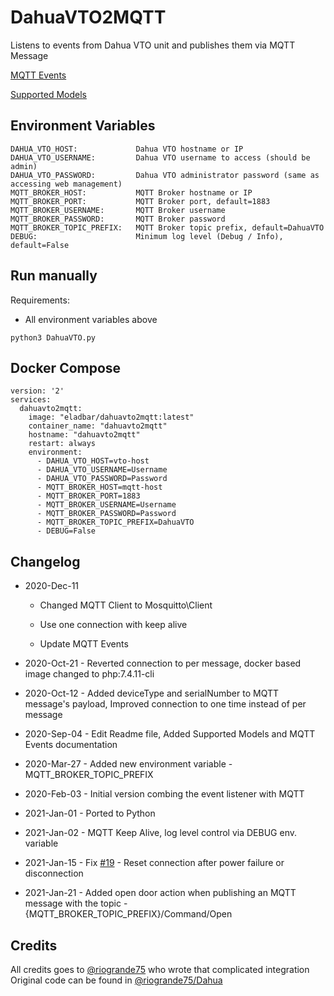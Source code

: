 # DahuaVTO2MQTT
Listens to events from Dahua VTO unit and publishes them via MQTT Message

[MQTT Events](https://github.com/elad-bar/DahuaVTO2MQTT/blob/master/MQTTEvents.MD)

[Supported Models](https://github.com/elad-bar/DahuaVTO2MQTT/blob/master/SupportedModels.md)

## Environment Variables
```
DAHUA_VTO_HOST: 			Dahua VTO hostname or IP
DAHUA_VTO_USERNAME: 		Dahua VTO username to access (should be admin)
DAHUA_VTO_PASSWORD: 		Dahua VTO administrator password (same as accessing web management)
MQTT_BROKER_HOST: 			MQTT Broker hostname or IP
MQTT_BROKER_PORT: 			MQTT Broker port, default=1883
MQTT_BROKER_USERNAME: 		MQTT Broker username
MQTT_BROKER_PASSWORD: 		MQTT Broker password
MQTT_BROKER_TOPIC_PREFIX: 	MQTT Broker topic prefix, default=DahuaVTO
DEBUG:                      Minimum log level (Debug / Info), default=False
```

## Run manually
Requirements:
* All environment variables above

```
python3 DahuaVTO.py
```

## Docker Compose
```
version: '2'
services:
  dahuavto2mqtt:
    image: "eladbar/dahuavto2mqtt:latest"
    container_name: "dahuavto2mqtt"
    hostname: "dahuavto2mqtt"
    restart: always
    environment:
      - DAHUA_VTO_HOST=vto-host
      - DAHUA_VTO_USERNAME=Username
      - DAHUA_VTO_PASSWORD=Password
      - MQTT_BROKER_HOST=mqtt-host
      - MQTT_BROKER_PORT=1883
      - MQTT_BROKER_USERNAME=Username
      - MQTT_BROKER_PASSWORD=Password 
      - MQTT_BROKER_TOPIC_PREFIX=DahuaVTO
      - DEBUG=False
```

## Changelog

* 2020-Dec-11
  
  * Changed MQTT Client to Mosquitto\Client
    
  * Use one connection with keep alive
    
  * Update MQTT Events


* 2020-Oct-21 - Reverted connection to per message, docker based image changed to php:7.4.11-cli


* 2020-Oct-12 - Added deviceType and serialNumber to MQTT message's payload, Improved connection to one time instead of per message


* 2020-Sep-04 - Edit Readme file, Added Supported Models and MQTT Events documentation


* 2020-Mar-27 - Added new environment variable - MQTT_BROKER_TOPIC_PREFIX


* 2020-Feb-03 - Initial version combing the event listener with MQTT


* 2021-Jan-01 - Ported to Python


* 2021-Jan-02 - MQTT Keep Alive, log level control via DEBUG env. variable


* 2021-Jan-15 - Fix [#19](https://github.com/elad-bar/DahuaVTO2MQTT/issues/19) - Reset connection after power failure or disconnection


* 2021-Jan-21 - Added open door action when publishing an MQTT message with the topic - {MQTT_BROKER_TOPIC_PREFIX}/Command/Open


## Credits
All credits goes to <a href="https://github.com/riogrande75">@riogrande75</a> who wrote that complicated integration
Original code can be found in <a href="https://github.com/riogrande75/Dahua">@riogrande75/Dahua</a>

